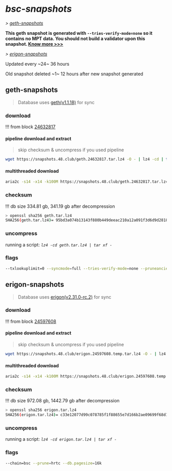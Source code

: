 # *bsc-snapshots*


*\> [geth-snapshots](#geth-snapshots)*

**This geth snapshot is generated with `--tries-verify-mode=none` so it contains no MPT data. You should not build a validator upon this snapshot. [Know more >>>](https://github.com/bnb-chain/bsc/pull/926)**

*\> [erigon-snapshots](#erigon-snapshots)*

Updated every ~24~ 36 hours

Old snapshot deleted ~1~ 12 hours after new snapshot generated

## geth-snapshots


> Database uses [geth(v1.1.18)](https://github.com/bnb-chain/bsc/releases/tag/v1.1.18) for sync


### download

<!-- begin_geth -->

!!! from block [24632817](https://bscscan.com/block/24632817)

#### pipeline download and extract
> skip checksum & uncompress if you used pipeline
```bash
wget https://snapshots.48.club/geth.24632817.tar.lz4 -O - | lz4 -cd | tar xf -
```

#### multithreaded download

```bash
aria2c -s14 -x14 -k100M https://snapshots.48.club/geth.24632817.tar.lz4 -o geth.tar.lz4
```


### checksum

!!! db size 334.81 gb, 341.19 gb after decompression
```bash
> openssl sha256 geth.tar.lz4
SHA256(geth.tar.lz4)= 95bd3a074b13143f880b449deeac210a12a091f3d6d9d2818120ab558a7779c9
```

<!-- end_geth -->

### uncompress


running a script: _`lz4 -cd geth.tar.lz4 | tar xf -`_


### flags


```bash
--txlookuplimit=0 --syncmode=full --tries-verify-mode=none --pruneancient=true --diffblock=5000
```


## erigon-snapshots


> Database uses [erigon(v2.31.0-rc.2)](https://github.com/ledgerwatch/erigon/releases/tag/v2.31.0-rc.2) for sync


### download

<!-- begin_erigon -->

!!! from block [24597608](https://bscscan.com/block/24597608)

#### pipeline download and extract
> skip checksum & uncompress if you used pipeline
```bash
wget https://snapshots.48.club/erigon.24597608.temp.tar.lz4 -O - | lz4 -cd | tar xf -
```

#### multithreaded download

```bash
aria2c -s14 -x14 -k100M https://snapshots.48.club/erigon.24597608.temp.tar.lz4 -o erigon.tar.lz4
```


### checksum

!!! db size 972.08 gb, 1442.79 gb after decompression
```bash
> openssl sha256 erigon.tar.lz4
SHA256(erigon.tar.lz4)= c33e12077d99c078785f1f88655e7d166b2ae09699f68d11adbab192d8e0af86
```

<!-- end_erigon -->


### uncompress


running a script: _`lz4 -cd erigon.tar.lz4 | tar xf -`_


### flags


```bash
--chain=bsc --prune=hrtc --db.pagesize=16k
```
